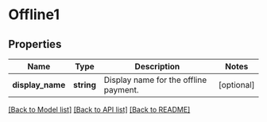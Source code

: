 # Offline1

## Properties
Name | Type | Description | Notes
------------ | ------------- | ------------- | -------------
**display_name** | **string** | Display name for the offline payment. | [optional] 

[[Back to Model list]](../../README.md#documentation-for-models) [[Back to API list]](../../README.md#documentation-for-api-endpoints) [[Back to README]](../../README.md)

